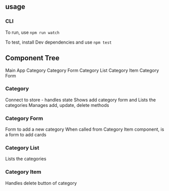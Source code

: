 ## usage 

### CLI

To run, use `npm run watch`

To test, install Dev dependencies and use `npm test`

## Component Tree

Main
  App
    Category
      Category Form
      Category List
         Category Item
            Category Form


### Category  
  Connect to store - handles state
  Shows add category form and Lists the categories
  Manages add, update, delete methods

### Category Form
  Form to add a new category
  When called from Category Item component, is a form to add cards

### Category List
  Lists the categories

### Category Item
  Handles delete button of category